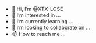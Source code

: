 - 👋 Hi, I’m @XTX-LOSE
- 👀 I’m interested in ...
- 🌱 I’m currently learning ...
- 💞️ I’m looking to collaborate on ...
- 📫 How to reach me ...

<!---
XTX-LOSE/XTX-LOSE is a ✨ special ✨ repository because its `README.md` (this file) appears on your GitHub profile.
You can click the Preview link to take a look at your changes.
--->
